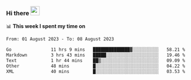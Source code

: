 ### Hi there <a href="https://www.gautamkrishnar.com/"><img src="https://media.giphy.com/media/hvRJCLFzcasrR4ia7z/giphy.gif" width="25px"></a>

📊 **This week I spent my time on**

<!--START_SECTION:waka-->

```txt
From: 01 August 2023 - To: 08 August 2023

Go               11 hrs 9 mins   ██████████████▓░░░░░░░░░░   58.21 %
Markdown         3 hrs 43 mins   █████░░░░░░░░░░░░░░░░░░░░   19.46 %
Text             1 hr 44 mins    ██▒░░░░░░░░░░░░░░░░░░░░░░   09.09 %
Other            48 mins         █░░░░░░░░░░░░░░░░░░░░░░░░   04.22 %
XML              40 mins         █░░░░░░░░░░░░░░░░░░░░░░░░   03.53 %
```

<!--END_SECTION:waka-->
